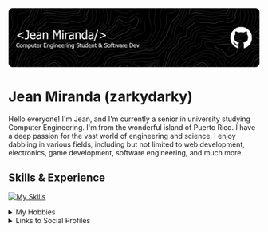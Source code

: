![](https://raw.githubusercontent.com/zarkydarky/zarkydarky/refs/heads/main/header-image.png)

# Jean Miranda (zarkydarky)
Hello everyone! I'm Jean, and I'm currently a senior in university studying Computer Engineering. I'm from the wonderful island of Puerto Rico. I have a deep passion for the vast world of engineering and science. I enjoy dabbling in various fields, including but not limited to web development, electronics, game development, software engineering, and much more. 

## Skills & Experience
[![My Skills](https://skillicons.dev/icons?i=cpp,octave,matlab,py,godot,html,css,linux)](https://skillicons.dev)


<details>
  <summary>My Hobbies</summary>
  
  * Gaming :joystick:
  * Video Editing :desktop_computer:
  * Playing Electric Guitar :guitar:
  * Watching Movies or Anime :movie_camera:
  * Making YouTube Videos :camera:
</details>

<details>
  <summary>Links to Social Profiles</summary>
  
  #### Check out my social profiles:
  
  [<img src="https://img.shields.io/badge/Steam-000000?style=for-the-badge&logo=steam&logoColor=white">](https://steamcommunity.com/id/Zarkyy)
  [<img src="https://img.shields.io/badge/Guilded-F5C400?style=for-the-badge&logo=guilded&logoColor=white">](https://www.guilded.gg/u/Zarky)
  
</details>


